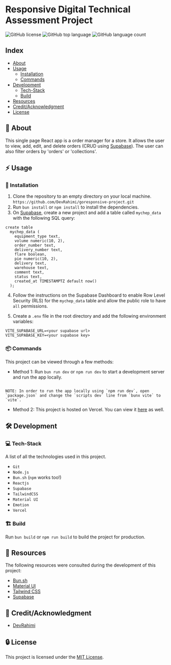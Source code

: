 # Responsive Digital Technical Assessment Project

![GitHub license](https://img.shields.io/badge/license-MIT-blue.svg)
![GitHub top language](https://img.shields.io/github/languages/top/DevRahimi/goresponsive-project)
![GitHub language count](https://img.shields.io/github/languages/count/DevRahimi/goresponsive-project)

## Index

- [About](#green_book-about)
- [Usage](#zap-usage)
  - [Installation](#electric_plug-installation)
  - [Commands](#package-commands)
- [Development](#hammer_and_wrench-development)
  - [Tech-Stack](#computer-tech-stack)
  - [Build](#building_construction-build)
- [Resources](#open_book-resources)
- [Credit/Acknowledgment](#star2-creditacknowledgment)
- [License](#lock-license)

## :green_book: About

This single page React app is a order manager for a store. It allows the user to view, add, edit, and delete orders (CRUD using [Supabase](https://supabase.com)). The user can also filter orders by 'orders' or 'collections'.

## :zap: Usage

### :electric_plug: Installation

1. Clone the repository to an empty directory on your local machine. `https://github.com/DevRahimi/goresponsive-project.git`
2. Run `bun install` or `npm install` to install the dependencies.
3. On [Supabase](https://supabase.com), create a new project and add a table called `mychep_data` with the following SQL query:

```
create table
  mychep_data (
    equipment_type text,
    volume numeric(10, 2),
    order_number text,
    delivery_number text,
    flare boolean,
    pie numeric(10, 2),
    delivery text,
    warehouse text,
    comment text,
    status text,
    created_at TIMESTAMPTZ default now()
  );
```

4. Follow the instructions on the Supabase Dashboard to enable Row Level Security (RLS) for the `mychep_data` table and allow the public role to have `all` permissions.

5. Create a `.env` file in the root directory and add the following environment variables:

```
VITE_SUPABASE_URL=<your supabase url>
VITE_SUPABASE_KEY=<your supabase key>

```

### :package: Commands

This project can be viewed through a few methods:

- Method 1: Run `bun run dev` or `npm run dev` to start a development server and run the app locally.

```

NOTE: In order to run the app locally using `npm run dev`, open `package.json` and change the `scripts dev` line from `bunx vite` to `vite`.

```

- Method 2: This project is hosted on Vercel. You can view it [here](https://goresponsive-mockup.vercel.app) as well.

## :hammer_and_wrench: Development

### :computer: Tech-Stack

A list of all the technologies used in this project.

- `Git`
- `Node.js`
- `Bun.sh` (`npm` works too!)
- `Reactjs`
- `Supabase`
- `TailwindCSS`
- `Material UI`
- `Emotion`
- `Vercel`

### :building_construction: Build

Run `bun build` or `npm run build` to build the project for production.

## :open_book: Resources

The following resources were consulted during the development of this project:

- [Bun.sh](https://bun.sh/docs)
- [Material UI](https://mui.com/material-ui)
- [Tailwind CSS](https://tailwindcss.com/docs)
- [Supabase](https://supabase.com/docs)

## :star2: Credit/Acknowledgment

- [DevRahimi](https://devrahimi.vercel.app)

## :lock: License

This project is licensed under the [MIT License](LICENSE.md).
